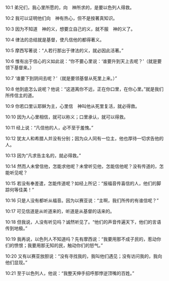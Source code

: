 <a id="1"></a>10:1  弟兄们，我心里所愿的，向　神所求的，是要以色列人得救。  

<a id="2"></a>10:2  我可以证明他们向　神有热心，但不是按著真知识。  

<a id="3"></a>10:3  因为不知道　神的义，想要立自己的义，就不服　神的义了。  

<a id="4"></a>10:4  律法的总结就是基督，使凡信他的都得著义。  

<a id="5"></a>10:5  摩西写著说：“人若行那出于律法的义，就必因此活著。”  

<a id="6"></a>10:6  惟有出于信心的义如此说：“你不要心里说：‘谁要升到天上去呢？’（就是要领下基督来。）  

<a id="7"></a>10:7  ‘谁要下到阴间去呢？’（就是要领基督从死里上来。）”  

<a id="8"></a>10:8  他到底怎么说呢？他说：“这道离你不远，正在你口里，在你心里。”就是我们所传信主的道。  

<a id="9"></a>10:9  你若口里认耶稣为主，心里信　神叫他从死里复活，就必得救。  

<a id="10"></a>10:10  因为人心里相信，就可以称义；口里承认，就可以得救。  

<a id="11"></a>10:11  经上说：“凡信他的人，必不至于羞愧。”  

<a id="12"></a>10:12  犹太人和希腊人并没有分别；因为众人同有一位主，他也厚待一切求告他的人。  

<a id="13"></a>10:13  因为“凡求告主名的，就必得救。”  

<a id="14"></a>10:14  然而人未曾信他，怎能求他呢？未曾听见他，怎能信他呢？没有传道的，怎能听见呢？  

<a id="15"></a>10:15  若没有奉差遣，怎能传道呢？如经上所记：“报福音传喜信的人，他们的脚踪何等佳美！”  

<a id="16"></a>10:16  只是人没有都听从福音。因为以赛亚说：“主啊，我们所传的有谁信呢？”  

<a id="17"></a>10:17  可见信道是从听道来的，听道是从基督的话来的。  

<a id="18"></a>10:18  但我说，人没有听见吗？诚然听见了。“他们的声音传遍天下，他们的言语传到地极。”  

<a id="19"></a>10:19  我再说，以色列人不知道吗？先有摩西说：“我要用那不成子民的，惹动你们的愤恨；我要用那无知的民，触动你们的怒气。”  

<a id="20"></a>10:20  又有以赛亚放胆说：“没有寻找我的，我叫他们遇见；没有访问我的，我向他们显现。”  

<a id="21"></a>10:21  至于以色列人，他说：“我整天伸手招呼那悖逆顶嘴的百姓。”  

